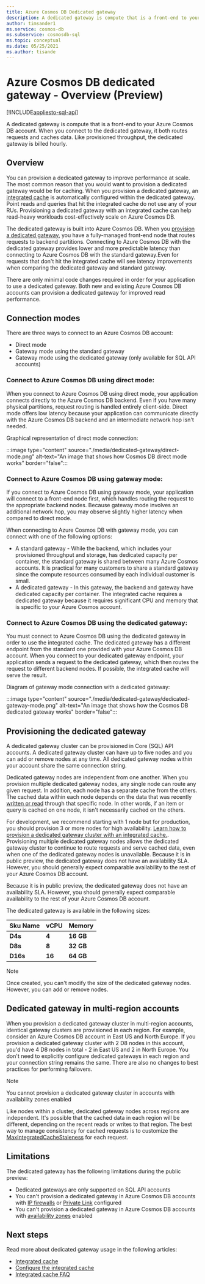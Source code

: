 ```yaml
---
title: Azure Cosmos DB Dedicated gateway
description: A dedicated gateway is compute that is a front-end to your Azure Cosmos DB account. When you connect to the dedicated gateway, it routes requests and caches data.
author: timsander1
ms.service: cosmos-db
ms.subservice: cosmosdb-sql
ms.topic: conceptual
ms.date: 05/25/2021
ms.author: tisande
---
```


# Azure Cosmos DB dedicated gateway - Overview (Preview)
[!INCLUDE[appliesto-sql-api](includes/appliesto-sql-api.md)]

A dedicated gateway is compute that is a front-end to your Azure Cosmos DB account. When you connect to the dedicated gateway, it both routes requests and caches data. Like provisioned throughput, the dedicated gateway is billed hourly.

## Overview

You can provision a dedicated gateway to improve performance at scale. The most common reason that you would want to provision a dedicated gateway would be for caching. When you provision a dedicated gateway, an [integrated cache](integrated-cache.md) is automatically configured within the dedicated gateway. Point reads and queries that hit the integrated cache do not use any of your RUs. Provisioning a dedicated gateway with an integrated cache can help read-heavy workloads cost-effectively scale on Azure Cosmos DB.

The dedicated gateway is built into Azure Cosmos DB. When you [provision a dedicated gateway](how-to-configure-integrated-cache.md), you have a fully-managed front-end node that routes requests to backend partitions. Connecting to Azure Cosmos DB with the dedicated gateway provides lower and more predictable latency than connecting to Azure Cosmos DB with the standard gateway.Even for requests that don't hit the integrated cache will see latency improvements when comparing the dedicated gateway and standard gateway.

There are only minimal code changes required in order for your application to use a dedicated gateway. Both new and existing Azure Cosmos DB accounts can provision a dedicated gateway for improved read performance.

## Connection modes

There are three ways to connect to an Azure Cosmos DB account:

- Direct mode
- Gateway mode using the standard gateway
- Gateway mode using the dedicated gateway (only available for SQL API accounts)

### Connect to Azure Cosmos DB using direct mode:

When you connect to Azure Cosmos DB using direct mode, your application connects directly to the Azure Cosmos DB backend. Even if you have many physical partitions, request routing is handled entirely client-side. Direct mode offers low latency because your application can communicate directly with the Azure Cosmos DB backend and an intermediate network hop isn't needed.

Graphical representation of direct mode connection:

:::image type="content" source="./media/dedicated-gateway/direct-mode.png" alt-text="An image that shows how Cosmos DB direct mode works" border="false":::

### Connect to Azure Cosmos DB using gateway mode:

If you connect to Azure Cosmos DB using gateway mode, your application will connect to a front-end node first, which handles routing the request to the appropriate backend nodes. Because gateway mode involves an additional network hop, you may observe slightly higher latency when compared to direct mode. 

When connecting to Azure Cosmos DB with gateway mode, you can connect with one of the following options:

* A standard gateway -  While the backend, which includes your provisioned throughput and storage, has dedicated capacity per container, the standard gateway is shared between many Azure Cosmos accounts. It is practical for many customers to share a standard gateway since the compute resources consumed by each individual customer is small.
* A dedicated gateway - In this gateway, the backend and gateway have dedicated capacity per container. The integrated cache requires a dedicated gateway because it requires significant CPU and memory that is specific to your Azure Cosmos account.

### Connect to Azure Cosmos DB using the dedicated gateway:

You must connect to Azure Cosmos DB using the dedicated gateway in order to use the integrated cache. The dedicated gateway has a different endpoint from the standard one provided with your Azure Cosmos DB account. When you connect to your dedicated gateway endpoint, your application sends a request to the dedicated gateway, which then routes the request to different backend nodes. If possible, the integrated cache will serve the result.

Diagram of gateway mode connection with a dedicated gateway:

:::image type="content" source="./media/dedicated-gateway/dedicated-gateway-mode.png" alt-text="An image that shows how the Cosmos DB dedicated gateway works" border="false":::
 
## Provisioning the dedicated gateway

A dedicated gateway cluster can be provisioned in Core (SQL) API accounts. A dedicated gateway cluster can have up to five nodes and you can add or remove nodes at any time. All dedicated gateway nodes within your account share the same connection string.

Dedicated gateway nodes are independent from one another. When you provision multiple dedicated gateway nodes, any single node can route any given request. In addition, each node has a separate cache from the others. The cached data within each node depends on the data that was recently [written or read](integrated-cache.md#item-cache) through that specific node. In other words, if an item or query is cached on one node, it isn't necessarily cached on the others.

For development, we recommend starting with 1 node but for production, you should provision 3 or more nodes for high availability. [Learn how to provision a dedicated gateway cluster with an integrated cache.](how-to-configure-integrated-cache.md). Provisioning multiple dedicated gateway nodes allows the dedicated gateway cluster to continue to route requests and serve cached data, even when one of the dedicated gateway nodes is unavailable. Because it is in public preview, the dedicated gateway does not have an availability SLA. However, you should generally expect comparable availability to the rest of your Azure Cosmos DB account.

Because it is in public preview, the dedicated gateway does not have an availability SLA. However, you should generally expect comparable availability to the rest of your Azure Cosmos DB account.

The dedicated gateway is available in the following sizes:

| **Sku Name** | **vCPU** | **Memory**  |
| ------------ | -------- | ----------- |
| **D4s**      | **4**    | **16 GB** |
| **D8s**      | **8**    | **32 GB** |
| **D16s**     | **16**   | **64 GB** |

> [!NOTE]
> Once created, you can't modify the size of the dedicated gateway nodes. However, you can add or remove nodes.

## Dedicated gateway in multi-region accounts

When you provision a dedicated gateway cluster in multi-region accounts, identical gateway clusters are provisioned in each region. For example, consider an Azure Cosmos DB account in East US and North Europe. If you provision a dedicated gateway cluster with 2 D8 nodes in this account, you'd have 4 D8 nodes in total - 2 in East US and 2 in North Europe. You don't need to explicitly configure dedicated gateways in each region and your connection string remains the same. There are also no changes to best practices for performing failovers.

> [!NOTE]
> You cannot provision a dedicated gateway cluster in accounts with availability zones enabled

Like nodes within a cluster, dedicated gateway nodes across regions are independent. It's possible that the cached data in each region will be different, depending on the recent reads or writes to that region. The best way to manage consistency for cached requests is to customize the [MaxIntegratedCacheStaleness](how-to-configure-integrated-cache.md#adjust-maxintegratedcachestaleness) for each request.

## Limitations

The dedicated gateway has the following limitations during the public preview:

- Dedicated gateways are only supported on SQL API accounts
- You can't provision a dedicated gateway in Azure Cosmos DB accounts with [IP firewalls](how-to-configure-firewall.md) or [Private Link](how-to-configure-private-endpoints.md) configured
- You can't provision a dedicated gateway in Azure Cosmos DB accounts with [availability zones](high-availability.md#availability-zone-support) enabled

## Next steps

Read more about dedicated gateway usage in the following articles:

- [Integrated cache](integrated-cache.md)
- [Configure the integrated cache](how-to-configure-integrated-cache.md)
- [Integrated cache FAQ](integrated-cache-faq.md)